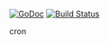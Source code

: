 [![GoDoc](http://godoc.org/github.com/robfig/cron?status.png)](http://godoc.org/github.com/robfig/cron) 
[![Build Status](https://travis-ci.org/robfig/cron.svg?branch=master)](https://travis-ci.org/robfig/cron)


cron
